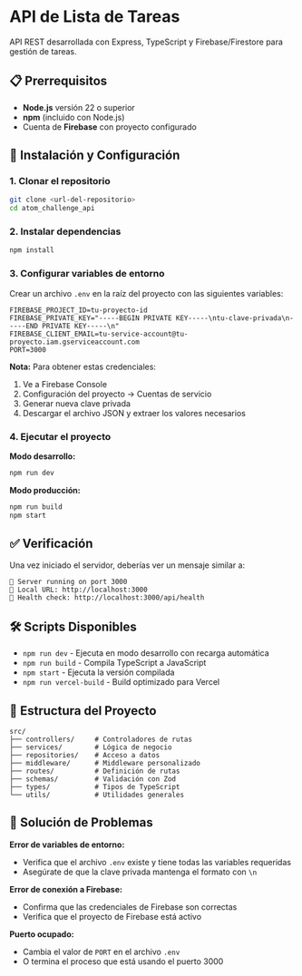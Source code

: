 # API de Lista de Tareas

API REST desarrollada con Express, TypeScript y Firebase/Firestore para gestión de tareas.

## 📋 Prerrequisitos

- **Node.js** versión 22 o superior
- **npm** (incluido con Node.js)
- Cuenta de **Firebase** con proyecto configurado

## 🚀 Instalación y Configuración

### 1. Clonar el repositorio

```bash
git clone <url-del-repositorio>
cd atom_challenge_api
```

### 2. Instalar dependencias

```bash
npm install
```

### 3. Configurar variables de entorno

Crear un archivo `.env` en la raíz del proyecto con las siguientes variables:

```env
FIREBASE_PROJECT_ID=tu-proyecto-id
FIREBASE_PRIVATE_KEY="-----BEGIN PRIVATE KEY-----\ntu-clave-privada\n-----END PRIVATE KEY-----\n"
FIREBASE_CLIENT_EMAIL=tu-service-account@tu-proyecto.iam.gserviceaccount.com
PORT=3000
```

**Nota:** Para obtener estas credenciales:

1. Ve a Firebase Console
2. Configuración del proyecto → Cuentas de servicio
3. Generar nueva clave privada
4. Descargar el archivo JSON y extraer los valores necesarios

### 4. Ejecutar el proyecto

**Modo desarrollo:**

```bash
npm run dev
```

**Modo producción:**

```bash
npm run build
npm start
```

## ✅ Verificación

Una vez iniciado el servidor, deberías ver un mensaje similar a:

```
🚀 Server running on port 3000
📍 Local URL: http://localhost:3000
🏥 Health check: http://localhost:3000/api/health
```

## 🛠️ Scripts Disponibles

- `npm run dev` - Ejecuta en modo desarrollo con recarga automática
- `npm run build` - Compila TypeScript a JavaScript
- `npm start` - Ejecuta la versión compilada
- `npm run vercel-build` - Build optimizado para Vercel

## 📁 Estructura del Proyecto

```
src/
├── controllers/     # Controladores de rutas
├── services/        # Lógica de negocio
├── repositories/    # Acceso a datos
├── middleware/      # Middleware personalizado
├── routes/          # Definición de rutas
├── schemas/         # Validación con Zod
├── types/           # Tipos de TypeScript
└── utils/           # Utilidades generales
```

## 🔧 Solución de Problemas

**Error de variables de entorno:**

- Verifica que el archivo `.env` existe y tiene todas las variables requeridas
- Asegúrate de que la clave privada mantenga el formato con `\n`

**Error de conexión a Firebase:**

- Confirma que las credenciales de Firebase son correctas
- Verifica que el proyecto de Firebase está activo

**Puerto ocupado:**

- Cambia el valor de `PORT` en el archivo `.env`
- O termina el proceso que está usando el puerto 3000
